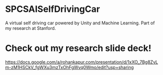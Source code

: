 # SPCSAISelfDrivingCar
A virtual self driving car powered by Unity and Machine Learning. Part of my research at Stanford.

# **Check out my research slide deck!**
https://docs.google.com/a/rohankapur.com/presentation/d/1xXO_7Bg8ZyLm-zM1HSCkV_fgWXu3mzTxOhFgWvq0Wmo/edit?usp=sharing
